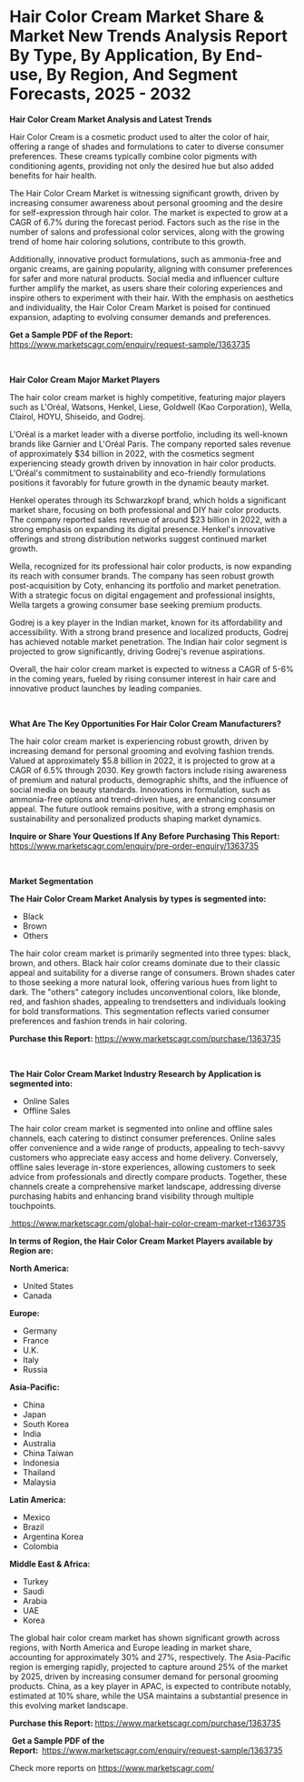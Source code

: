 <p><h1>Hair Color Cream Market Share & Market New Trends Analysis Report By Type, By Application, By End-use, By Region, And Segment Forecasts, 2025 - 2032</h1></p><p><strong>Hair Color Cream Market Analysis and Latest Trends</strong></p>
<p><p>Hair Color Cream is a cosmetic product used to alter the color of hair, offering a range of shades and formulations to cater to diverse consumer preferences. These creams typically combine color pigments with conditioning agents, providing not only the desired hue but also added benefits for hair health.</p><p>The Hair Color Cream Market is witnessing significant growth, driven by increasing consumer awareness about personal grooming and the desire for self-expression through hair color. The market is expected to grow at a CAGR of 6.7% during the forecast period. Factors such as the rise in the number of salons and professional color services, along with the growing trend of home hair coloring solutions, contribute to this growth. </p><p>Additionally, innovative product formulations, such as ammonia-free and organic creams, are gaining popularity, aligning with consumer preferences for safer and more natural products. Social media and influencer culture further amplify the market, as users share their coloring experiences and inspire others to experiment with their hair. With the emphasis on aesthetics and individuality, the Hair Color Cream Market is poised for continued expansion, adapting to evolving consumer demands and preferences.</p></p>
<p><strong>Get a Sample PDF of the Report:&nbsp;</strong> <a href="https://www.marketscagr.com/enquiry/request-sample/1363735?utm_campaign=3127&utm_medium=2&utm_source=Github&utm_content=ia&utm_term=04042025&utm_id=hair-color-cream">https://www.marketscagr.com/enquiry/request-sample/1363735</a></p>
<p>&nbsp;</p>
<p><strong>Hair Color Cream Major Market Players</strong></p>
<p><p>The hair color cream market is highly competitive, featuring major players such as L'Oréal, Watsons, Henkel, Liese, Goldwell (Kao Corporation), Wella, Clairol, HOYU, Shiseido, and Godrej. </p><p>L'Oréal is a market leader with a diverse portfolio, including its well-known brands like Garnier and L'Oréal Paris. The company reported sales revenue of approximately $34 billion in 2022, with the cosmetics segment experiencing steady growth driven by innovation in hair color products. L'Oréal's commitment to sustainability and eco-friendly formulations positions it favorably for future growth in the dynamic beauty market.</p><p>Henkel operates through its Schwarzkopf brand, which holds a significant market share, focusing on both professional and DIY hair color products. The company reported sales revenue of around $23 billion in 2022, with a strong emphasis on expanding its digital presence. Henkel's innovative offerings and strong distribution networks suggest continued market growth.</p><p>Wella, recognized for its professional hair color products, is now expanding its reach with consumer brands. The company has seen robust growth post-acquisition by Coty, enhancing its portfolio and market penetration. With a strategic focus on digital engagement and professional insights, Wella targets a growing consumer base seeking premium products.</p><p>Godrej is a key player in the Indian market, known for its affordability and accessibility. With a strong brand presence and localized products, Godrej has achieved notable market penetration. The Indian hair color segment is projected to grow significantly, driving Godrej's revenue aspirations.</p><p>Overall, the hair color cream market is expected to witness a CAGR of 5-6% in the coming years, fueled by rising consumer interest in hair care and innovative product launches by leading companies.</p></p>
<p>&nbsp;</p>
<p><strong>What Are The Key Opportunities For Hair Color Cream Manufacturers?</strong></p>
<p><p>The hair color cream market is experiencing robust growth, driven by increasing demand for personal grooming and evolving fashion trends. Valued at approximately $5.8 billion in 2022, it is projected to grow at a CAGR of 6.5% through 2030. Key growth factors include rising awareness of premium and natural products, demographic shifts, and the influence of social media on beauty standards. Innovations in formulation, such as ammonia-free options and trend-driven hues, are enhancing consumer appeal. The future outlook remains positive, with a strong emphasis on sustainability and personalized products shaping market dynamics.</p></p>
<p><strong>Inquire or Share Your Questions If Any Before Purchasing This Report:</strong> <a href="https://www.marketscagr.com/enquiry/pre-order-enquiry/1363735?utm_campaign=3127&utm_medium=2&utm_source=Github&utm_content=ia&utm_term=04042025&utm_id=hair-color-cream">https://www.marketscagr.com/enquiry/pre-order-enquiry/1363735</a></p>
<p>&nbsp;</p>
<p><strong>Market Segmentation</strong></p>
<p><strong>The Hair Color Cream Market Analysis by types is segmented into:</strong></p>
<p><ul><li>Black</li><li>Brown</li><li>Others</li></ul></p>
<p><p>The hair color cream market is primarily segmented into three types: black, brown, and others. Black hair color creams dominate due to their classic appeal and suitability for a diverse range of consumers. Brown shades cater to those seeking a more natural look, offering various hues from light to dark. The "others" category includes unconventional colors, like blonde, red, and fashion shades, appealing to trendsetters and individuals looking for bold transformations. This segmentation reflects varied consumer preferences and fashion trends in hair coloring.</p></p>
<p><strong>Purchase this Report:&nbsp;</strong><a href="https://www.marketscagr.com/purchase/1363735?utm_campaign=3127&utm_medium=2&utm_source=Github&utm_content=ia&utm_term=04042025&utm_id=hair-color-cream">https://www.marketscagr.com/purchase/1363735</a></p>
<p>&nbsp;</p>
<p><strong>The Hair Color Cream Market Industry Research by Application is segmented into:</strong></p>
<p><ul><li>Online Sales</li><li>Offline Sales</li></ul></p>
<p><p>The hair color cream market is segmented into online and offline sales channels, each catering to distinct consumer preferences. Online sales offer convenience and a wide range of products, appealing to tech-savvy customers who appreciate easy access and home delivery. Conversely, offline sales leverage in-store experiences, allowing customers to seek advice from professionals and directly compare products. Together, these channels create a comprehensive market landscape, addressing diverse purchasing habits and enhancing brand visibility through multiple touchpoints.</p></p>
<p><a href="https://www.marketscagr.com/global-hair-color-cream-market-r1363735?utm_campaign=3127&utm_medium=2&utm_source=Github&utm_content=ia&utm_term=04042025&utm_id=hair-color-cream">&nbsp;https://www.marketscagr.com/global-hair-color-cream-market-r1363735</a></p>
<p><strong>In terms of Region, the Hair Color Cream Market Players available by Region are:</strong></p>
<p>
    <p> <strong> North America: </strong>
        <ul>
            <li>United States</li>
            <li>Canada</li>
        </ul>
        </p> 
    <p> <strong> Europe: </strong>
        <ul>
            <li>Germany</li>
            <li>France</li>
            <li>U.K.</li>
            <li>Italy</li>
            <li>Russia</li>
        </ul>
        </p> 
    <p> <strong> Asia-Pacific: </strong>
        <ul>
            <li>China</li>
            <li>Japan</li>
            <li>South Korea</li>
            <li>India</li>
            <li>Australia</li>
            <li>China Taiwan</li>
            <li>Indonesia</li>
            <li>Thailand</li>
            <li>Malaysia</li>
        </ul>
        </p> 
    <p> <strong> Latin America: </strong>
        <ul>
            <li>Mexico</li>
            <li>Brazil</li>
            <li>Argentina Korea</li>
            <li>Colombia</li>
        </ul>
        </p> 
    <p> <strong> Middle East & Africa: </strong>
        <ul>
            <li>Turkey</li>
            <li>Saudi</li>
            <li>Arabia</li>
            <li>UAE</li>
            <li>Korea</li>
        </ul>
    </p>
    </p>
<p><p>The global hair color cream market has shown significant growth across regions, with North America and Europe leading in market share, accounting for approximately 30% and 27%, respectively. The Asia-Pacific region is emerging rapidly, projected to capture around 25% of the market by 2025, driven by increasing consumer demand for personal grooming products. China, as a key player in APAC, is expected to contribute notably, estimated at 10% share, while the USA maintains a substantial presence in this evolving market landscape.</p></p>
<p><strong>Purchase this Report: </strong><a href="https://www.marketscagr.com/purchase/1363735?utm_campaign=3127&utm_medium=2&utm_source=Github&utm_content=ia&utm_term=04042025&utm_id=hair-color-cream">https://www.marketscagr.com/purchase/1363735</a></p>
<p>&nbsp;<strong>Get a Sample PDF of the Report:&nbsp;&nbsp;</strong><a href="https://www.marketscagr.com/enquiry/request-sample/1363735?utm_campaign=3127&utm_medium=2&utm_source=Github&utm_content=ia&utm_term=04042025&utm_id=hair-color-cream">https://www.marketscagr.com/enquiry/request-sample/1363735</a></p>
<p><strong></strong></p>
<p>Check more reports on <a href="https://www.marketscagr.com/?utm_campaign=3127&utm_medium=2&utm_source=Github&utm_content=ia&utm_term=04042025&utm_id=hair-color-cream">https://www.marketscagr.com/</a></p>